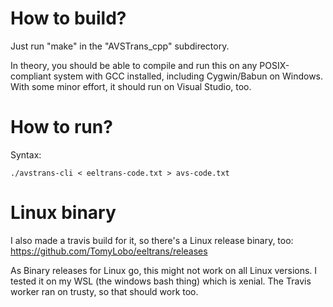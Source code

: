 # How to build?
Just run "make" in the "AVSTrans_cpp" subdirectory.

In theory, you should be able to compile and run this on any POSIX-compliant system with GCC installed, including Cygwin/Babun on Windows.
With some minor effort, it should run on Visual Studio, too.

# How to run?
Syntax:

    ./avstrans-cli < eeltrans-code.txt > avs-code.txt

# Linux binary
I also made a travis build for it, so there's a Linux release binary, too:
https://github.com/TomyLobo/eeltrans/releases

As Binary releases for Linux go, this might not work on all Linux versions.
I tested it on my WSL (the windows bash thing) which is xenial.
The Travis worker ran on trusty, so that should work too.
